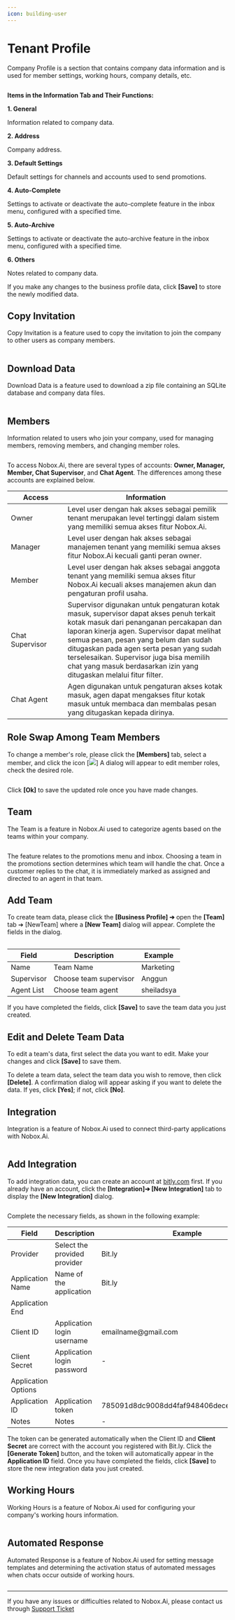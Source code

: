 ```yaml
---
icon: building-user
---
```


# <i class="fa-regular fa-building"></i> Tenant Profile

Company Profile is a section that contains company data information and is used for member settings, working hours, company details, etc.

<figure><img src="../../.gitbook/assets/1. Tampilan Profil Usaha.png" alt=""><figcaption></figcaption></figure>

**Items in the Information Tab and Their Functions:**

**1. General**

Information related to company data.

**2. Address**

Company address.

**3. Default Settings**

Default settings for channels and accounts used to send promotions.

**4. Auto-Complete**

Settings to activate or deactivate the auto-complete feature in the inbox menu, configured with a specified time.

**5. Auto-Archive**

Settings to activate or deactivate the auto-archive feature in the inbox menu, configured with a specified time.

**6. Others**

Notes related to company data.

If you make any changes to the business profile data, click **\[Save]** to store the newly modified data.

## **Copy Invitation**

Copy Invitation is a feature used to copy the invitation to join the company to other users as company members.

<figure><img src="../../.gitbook/assets/2. Salin Undangan.png" alt=""><figcaption></figcaption></figure>

## Download Data

Download Data is a feature used to download a zip file containing an SQLite database and company data files.

<figure><img src="../../.gitbook/assets/3. Unduh Data.png" alt=""><figcaption></figcaption></figure>

## **Members**

Information related to users who join your company, used for managing members, removing members, and changing member roles.

<figure><img src="../../.gitbook/assets/4. Tab Anggota.png" alt=""><figcaption></figcaption></figure>

To access Nobox.Ai, there are several types of accounts: **Owner, Manager, Member, Chat Supervisor**, and **Chat Agent**. The differences among these accounts are explained below.

<table><thead><tr><th width="114">Access</th><th>Information</th></tr></thead><tbody><tr><td>Owner</td><td>Level user dengan hak akses sebagai pemilik tenant merupakan level tertinggi dalam sistem yang memiliki semua akses fitur Nobox.Ai.</td></tr><tr><td>Manager</td><td>Level user dengan hak akses sebagai manajemen tenant yang memiliki semua akses fitur Nobox.Ai kecuali ganti peran owner.</td></tr><tr><td>Member</td><td>Level user dengan hak akses sebagai anggota tenant yang memiliki semua akses fitur Nobox.Ai kecuali akses manajemen akun dan pengaturan profil usaha. </td></tr><tr><td>Chat Supervisor</td><td>Supervisor digunakan untuk pengaturan kotak masuk, supervisor dapat akses penuh terkait kotak masuk dari penanganan percakapan dan laporan kinerja agen. Supervisor dapat melihat semua pesan, pesan yang belum dan sudah ditugaskan pada agen serta pesan yang sudah terselesaikan. Supervisor juga bisa memilih chat yang masuk berdasarkan izin yang ditugaskan melalui fitur filter.</td></tr><tr><td>Chat Agent</td><td>Agen digunakan untuk pengaturan akses kotak masuk, agen dapat mengakses fitur kotak masuk untuk membaca dan membalas pesan yang ditugaskan kepada dirinya. </td></tr></tbody></table>

## **Role Swap Among Team Members**

To change a member's role, please click the **\[Members]** tab, select a member, and click the icon \[[![](https://crm.nobox.ai/media/public/Knowladge%20Base%20New/Setting/role%201.png)](https://crm.nobox.ai/media/public/Knowladge%20Base%20New/Setting/role%201.png)] A dialog will appear to edit member roles, check the desired role.

<figure><img src="../../.gitbook/assets/5. Ganti Peran Anggota.png" alt=""><figcaption></figcaption></figure>

Click **\[Ok]** to save the updated role once you have made changes.

## **Team**

The Team is a feature in Nobox.Ai used to categorize agents based on the teams within your company.

<figure><img src="../../.gitbook/assets/6. Tab Tim.png" alt=""><figcaption></figcaption></figure>

The feature relates to the promotions menu and inbox. Choosing a team in the promotions section determines which team will handle the chat. Once a customer replies to the chat, it is immediately marked as assigned and directed to an agent in that team.

## **Add Team**

To create team data, please click the **\[Business Profile] ➔** open the **\[Team]** tab ➔ \[NewTeam] where a **\[New Team]** dialog will appear. Complete the fields in the dialog.

<figure><img src="../../.gitbook/assets/7. Tambah Tim.png" alt=""><figcaption></figcaption></figure>

| Field      | Description            | Example    |
| ---------- | ---------------------- | ---------- |
| Name       | Team Name              | Marketing  |
| Supervisor | Choose team supervisor | Anggun     |
| Agent List | Choose team agent      | sheiladsya |

If you have completed the fields, click **\[Save]** to save the team data you just created.

## **Edit and Delete Team Data**

To edit a team's data, first select the data you want to edit. Make your changes and click **\[Save]** to save them.

To delete a team data, select the team data you wish to remove, then click **\[Delete]**. A confirmation dialog will appear asking if you want to delete the data. If yes, click **\[Yes]**; if not, click **\[No]**.

## **Integration**

Integration is a feature of Nobox.Ai used to connect third-party applications with Nobox.Ai.

<figure><img src="../../.gitbook/assets/8. Tab Integrasi.png" alt=""><figcaption></figcaption></figure>

## **Add Integration**

To add integration data, you can create an account at [bitly.com](https://bitly.com/) first. If you already have an account, click the **\[Integration]➔ \[New Integration]** tab to display the **\[New Integration]** dialog.

<figure><img src="../../.gitbook/assets/9. Tambah Integrasi.png" alt=""><figcaption></figcaption></figure>

Complete the necessary fields, as shown in the following example:

<table><thead><tr><th width="173.60003662109375">Field</th><th width="229.4000244140625">Description</th><th>Example</th></tr></thead><tbody><tr><td>Provider</td><td>Select the provided provider</td><td>Bit.ly</td></tr><tr><td>Application Name</td><td>Name of the application</td><td>Bit.ly</td></tr><tr><td>Application End</td><td></td><td></td></tr><tr><td>Client ID</td><td>Application login username</td><td>emailname@gmail.com</td></tr><tr><td>Client Secret</td><td>Application login password</td><td>-</td></tr><tr><td>Application Options</td><td></td><td></td></tr><tr><td>Application ID</td><td>Application token</td><td>785091d8dc9008dd4faf948406dece159658529f</td></tr><tr><td>Notes</td><td>Notes</td><td>-</td></tr></tbody></table>

The token can be generated automatically when the Client ID and **Client Secret** are correct with the account you registered with Bit.ly. Click the **\[Generate Token]** button, and the token will automatically appear in the **Application ID** field. Once you have completed the fields, click **\[Save]** to store the new integration data you just created.

## **Working Hours**

Working Hours is a feature of Nobox.Ai used for configuring your company's working hours information.

<figure><img src="../../.gitbook/assets/10. Jam Kerja.png" alt=""><figcaption></figcaption></figure>

## **Automated Response**

Automated Response is a feature of Nobox.Ai used for setting message templates and determining the activation status of automated messages when chats occur outside of working hours.

<figure><img src="../../.gitbook/assets/11. Respon Otomatis.png" alt=""><figcaption></figcaption></figure>

---

If you have any issues or difficulties related to Nobox.Ai, please contact us through [Support Ticket](https://crm.nobox.ai/clients/tickets)
